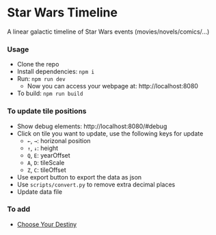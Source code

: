 # Star Wars Timeline

A linear galactic timeline of Star Wars events (movies/novels/comics/...)

### Usage

- Clone the repo
- Install dependencies: `npm i`
- Run: `npm run dev`
  - Now you can access your webpage at: http://localhost:8080
- To build: `npm run build`

### To update tile positions

- Show debug elements: http://localhost:8080/#debug
- Click on tile you want to update, use the following keys for update
  - `←`, `→`: horizonal position
  - `↑`, `↓`: height
  - `Q`, `E`: yearOffset
  - `A`, `D`: tileScale
  - `Z`, `C`: tileOffset
- Use export button to export the data as json
- Use `scripts/convert.py` to remove extra decimal places
- Update data file

### To add

- [Choose Your Destiny](https://starwars.fandom.com/wiki/Star_Wars:_Choose_Your_Destiny)
